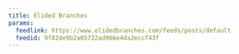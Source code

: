 ```yaml
---
title: Elided Branches
params:
  feedlink: https://www.elidedbranches.com/feeds/posts/default
  feedid: 9f82de9b2a65722ad966e4da2eccf43f
---
```

